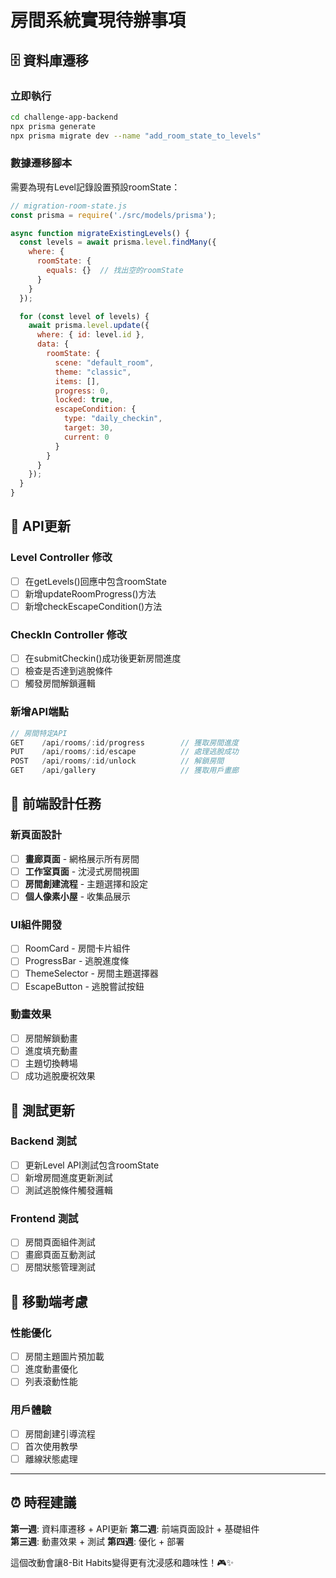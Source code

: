 # 房間系統實現待辦事項

## 🗄️ 資料庫遷移

### 立即執行
```bash
cd challenge-app-backend
npx prisma generate
npx prisma migrate dev --name "add_room_state_to_levels"
```

### 數據遷移腳本
需要為現有Level記錄設置預設roomState：
```javascript
// migration-room-state.js
const prisma = require('./src/models/prisma');

async function migrateExistingLevels() {
  const levels = await prisma.level.findMany({
    where: {
      roomState: {
        equals: {}  // 找出空的roomState
      }
    }
  });

  for (const level of levels) {
    await prisma.level.update({
      where: { id: level.id },
      data: {
        roomState: {
          scene: "default_room",
          theme: "classic", 
          items: [],
          progress: 0,
          locked: true,
          escapeCondition: {
            type: "daily_checkin",
            target: 30,
            current: 0
          }
        }
      }
    });
  }
}
```

## 🔧 API更新

### Level Controller 修改
- [ ] 在getLevels()回應中包含roomState
- [ ] 新增updateRoomProgress()方法
- [ ] 新增checkEscapeCondition()方法

### CheckIn Controller 修改  
- [ ] 在submitCheckin()成功後更新房間進度
- [ ] 檢查是否達到逃脫條件
- [ ] 觸發房間解鎖邏輯

### 新增API端點
```javascript
// 房間特定API
GET    /api/rooms/:id/progress        // 獲取房間進度
PUT    /api/rooms/:id/escape          // 處理逃脫成功
POST   /api/rooms/:id/unlock          // 解鎖房間
GET    /api/gallery                   // 獲取用戶畫廊
```

## 🎨 前端設計任務

### 新頁面設計
- [ ] **畫廊頁面** - 網格展示所有房間
- [ ] **工作室頁面** - 沈浸式房間視圖  
- [ ] **房間創建流程** - 主題選擇和設定
- [ ] **個人像素小屋** - 收集品展示

### UI組件開發
- [ ] RoomCard - 房間卡片組件
- [ ] ProgressBar - 逃脫進度條
- [ ] ThemeSelector - 房間主題選擇器
- [ ] EscapeButton - 逃脫嘗試按鈕

### 動畫效果
- [ ] 房間解鎖動畫
- [ ] 進度填充動畫  
- [ ] 主題切換轉場
- [ ] 成功逃脫慶祝效果

## 🧪 測試更新

### Backend 測試
- [ ] 更新Level API測試包含roomState
- [ ] 新增房間進度更新測試
- [ ] 測試逃脫條件觸發邏輯

### Frontend 測試  
- [ ] 房間頁面組件測試
- [ ] 畫廊頁面互動測試
- [ ] 房間狀態管理測試

## 📱 移動端考慮

### 性能優化
- [ ] 房間主題圖片預加載
- [ ] 進度動畫優化
- [ ] 列表滾動性能

### 用戶體驗
- [ ] 房間創建引導流程
- [ ] 首次使用教學
- [ ] 離線狀態處理

---

## ⏰ 時程建議

**第一週**: 資料庫遷移 + API更新
**第二週**: 前端頁面設計 + 基礎組件  
**第三週**: 動畫效果 + 測試
**第四週**: 優化 + 部署

這個改動會讓8-Bit Habits變得更有沈浸感和趣味性！🎮✨